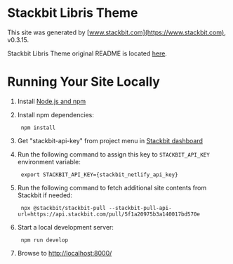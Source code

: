 # Stackbit Libris Theme

This site was generated by [www.stackbit.com](https://www.stackbit.com), v0.3.15.

Stackbit Libris Theme original README is located [here](./README.theme.md).

# Running Your Site Locally

1. Install [Node.js and npm](https://nodejs.org/en/)

1. Install npm dependencies:

        npm install

1. Get "stackbit-api-key" from project menu in [Stackbit dashboard](https://app.stackbit.com/dashboard)

1. Run the following command to assign this key to `STACKBIT_API_KEY` environment variable:

        export STACKBIT_API_KEY={stackbit_netlify_api_key}

1. Run the following command to fetch additional site contents from Stackbit if needed:

        npx @stackbit/stackbit-pull --stackbit-pull-api-url=https://api.stackbit.com/pull/5f1a20975b3a140017bd570e

1. Start a local development server:

        npm run develop

1. Browse to [http://localhost:8000/](http://localhost:8000/)
